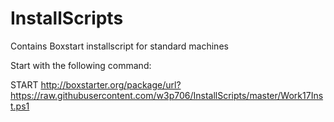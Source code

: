 InstallScripts
==============

Contains Boxstart installscript for standard machines

Start with the following command:

START http://boxstarter.org/package/url?https://raw.githubusercontent.com/w3p706/InstallScripts/master/Work17Inst.ps1
